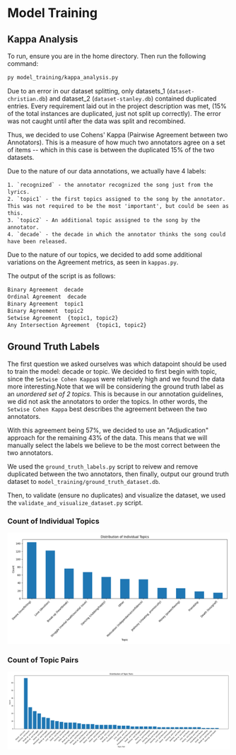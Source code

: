 # Model Training

## Kappa Analysis

To run, ensure you are in the home directory. Then run the following command:

```bash
py model_training/kappa_analysis.py
```

Due to an error in our dataset splitting, only datasets_1 (`dataset-christian.db`) and dataset_2 (`dataset-stanley.db`)
contained duplicated entries. Every requirement laid out in the project description was met, (15% of the total instances are duplicated, just not split up correctly).
The error was not caught until after the data was split and recombined.

Thus, we decided to use Cohens' Kappa (Pairwise Agreement between two Annotators). This is a measure of how much two annotators agree on a set of items -- which in this case is
between the duplicated 15% of the two datasets.

Due to the nature of our data annotations, we actually have 4 labels:

    1. `recognized` - the annotator recognized the song just from the lyrics.
    2. `topic1` - the first topics assigned to the song by the annotator. This was not required to be the most 'important', but could be seen as this.
    3. `topic2` - An additional topic assigned to the song by the annotator.
    4. `decade` - the decade in which the annotator thinks the song could have been released.

Due to the nature of our topics, we decided to add some additional variations on the Agreement metrics, as seen in `kappas.py`.

The output of the script is as follows:

```
Binary Agreement  decade
Ordinal Agreement  decade
Binary Agreement  topic1
Binary Agreement  topic2
Setwise Agreement  {topic1, topic2}
Any Intersection Agreement  {topic1, topic2}
```

## Ground Truth Labels

The first question we asked ourselves was which datapoint should be used to train the model: decade or topic. We decided to first begin with topic, since the `Setwise Cohen Kappa`s were relatively high and we found the data more interesting.Note that we will be considering the ground truth label as an _unordered set of 2 topics_. This is because in our annotation guidelines, we did not ask the annotators to order the topics. In other words, the `Setwise Cohen Kappa` best describes the agreement between the two annotators.

With this agreement being 57%, we decided to use an "Adjudication" approach for the remaining 43% of the data. This means that we will manually select the labels we believe to be the most correct between the two annotators.

We used the `ground_truth_labels.py` script to reivew and remove duplicated between the two annotators, then finally, output our ground truth dataset to `model_training/ground_truth_dataset.db`.

Then, to validate (ensure no duplicates) and visualize the dataset, we used the `validate_and_visualize_dataset.py` script.

### Count of Individual Topics

![Individual Topics](individual_topics.png)

### Count of Topic Pairs

![Topic Pairs](topic_pairs.png)

